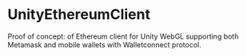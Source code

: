 # UnityEthereumClient
Proof of concept: of Ethereum client for Unity WebGL supporting both Metamask and mobile wallets with Walletconnect protocol.
